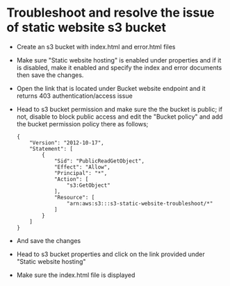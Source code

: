 # Troubleshoot and resolve the issue of static website s3 bucket
  - Create an s3 bucket with index.html and error.html files 
  - Make sure "Static website hosting" is enabled under properties and if it is disabled, make it enabled and specify the index and error documents then save the changes.
  - Open the link that is located under Bucket website endpoint and it returns 403 authentication/access issue
  - Head to s3 bucket permission and make sure the the bucket is public; if not, disable to block public access  and edit the "Bucket policy" and add the bucket permission policy there as follows;
   
    ```
    {
        "Version": "2012-10-17",
        "Statement": [
            {
                "Sid": "PublicReadGetObject",
                "Effect": "Allow",
                "Principal": "*",
                "Action": [
                    "s3:GetObject"
                ],
                "Resource": [
                    "arn:aws:s3:::s3-static-website-troubleshoot/*"
                ]
            }
        ]
    }
    ```

- And save the changes
- Head to s3 bucket properties and click on the link provided under "Static website hosting"
- Make sure the index.html file is displayed